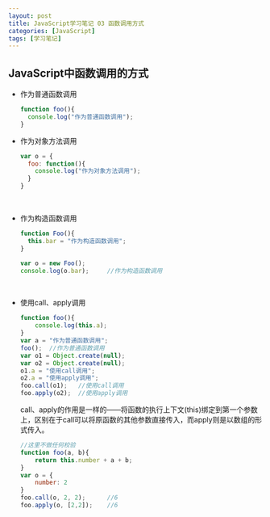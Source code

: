 ```yaml
---
layout: post
title: JavaScript学习笔记 03 函数调用方式
categories: [JavaScript]
tags: [学习笔记]
---
```


##  JavaScript中函数调用的方式

-   作为普通函数调用

    ```javascript
    function foo(){
      console.log("作为普通函数调用");
    }
    ```

<!--more-->

-   作为对象方法调用

    ```javascript
    var o = {
      foo: function(){
        console.log("作为对象方法调用");
      }
    }
    ```

    ​

-   作为构造函数调用

    ```javascript
    function Foo(){
      this.bar = "作为构造函数调用";
    }

    var o = new Foo();
    console.log(o.bar);		//作为构造函数调用
    ```

    ​

-   使用call、apply调用

    ```javascript
    function foo(){
        console.log(this.a);
    }
    var a = "作为普通函数调用";
    foo();	//作为普通函数调用
    var o1 = Object.create(null);
    var o2 = Object.create(null);
    o1.a = "使用call调用";
    o2.a = "使用apply调用";
    foo.call(o1);	//使用call调用
    foo.apply(o2);	//使用apply调用
    ```

    call、apply的作用是一样的——将函数的执行上下文(this)绑定到第一个参数上，区别在于call可以将原函数的其他参数直接传入，而apply则是以数组的形式传入。

    ```javascript
    //这里不做任何校验
    function foo(a, b){
        return this.number + a + b;
    }
    var o = {
        number: 2
    }
    foo.call(o, 2, 2);		//6
    foo.apply(o, [2,2]);	//6
    ```

    ​

